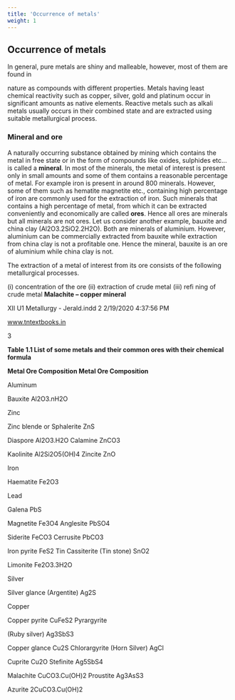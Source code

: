 ```yaml
---
title: 'Occurrence of metals'
weight: 1
---
```


## Occurrence of metals
 In general, pure metals are shiny and malleable, however, most of them are found in

nature as compounds with different properties. Metals having least chemical reactivity such as copper, silver, gold and platinum occur in significant amounts as native elements. Reactive metals such as alkali metals usually occurs in their combined state and are extracted using suitable metallurgical process.

### Mineral and ore


A naturally occurring substance obtained by mining which contains the metal in free state or in the form of compounds like oxides, sulphides etc... is called a **mineral**. In most of the minerals, the metal of interest is present only in small amounts and some of them contains a reasonable percentage of metal. For example iron is present in around 800 minerals. However, some of them such as hematite magnetite etc., containing high percentage of iron are commonly used for the extraction of iron. Such minerals that contains a high percentage of metal, from which it can be extracted conveniently and economically are called **ores**. Hence all ores are minerals but all minerals are not ores. Let us consider another example, bauxite and china clay (Al2O3.2SiO2.2H2O). Both are minerals of aluminium. However, aluminium can be commercially extracted from bauxite while extraction from china clay is not a profitable one. Hence the mineral, bauxite is an ore of aluminium while china clay is not.

The extraction of a metal of interest from its ore consists of the following metallurgical processes.

(i) concentration of the ore (ii) extraction of crude metal (iii) refi ning of crude metal **Malachite – copper mineral**

XII U1 Metallurgy - Jerald.indd 2 2/19/2020 4:37:56 PM

www.tntextbooks.in




  

3

**Table 1.1 List of some metals and their common ores with their chemical formula**

**Metal Ore Composition Metal Ore Composition**

Aluminum

Bauxite Al2O3.nH2O

Zinc

Zinc blende or Sphalerite ZnS

Diaspore Al2O3.H2O Calamine ZnCO3

Kaolinite Al2Si2O5(OH)4 Zincite ZnO

Iron

Haematite Fe2O3

Lead

Galena PbS

Magnetite Fe3O4 Anglesite PbSO4

Siderite FeCO3 Cerrusite PbCO3

Iron pyrite FeS2 Tin Cassiterite (Tin stone) SnO2

Limonite Fe2O3.3H2O

Silver

Silver glance (Argentite) Ag2S

Copper

Copper pyrite CuFeS2 Pyrargyrite

(Ruby silver) Ag3SbS3

Copper glance Cu2S Chlorargyrite (Horn Silver) AgCl

Cuprite Cu2O Stefinite Ag5SbS4

Malachite CuCO3.Cu(OH)2 Proustite Ag3AsS3

Azurite 2CuCO3.Cu(OH)2